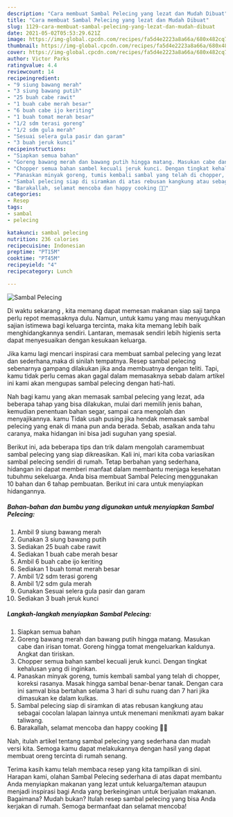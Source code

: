 ```yaml
---
description: "Cara membuat Sambal Pelecing yang lezat dan Mudah Dibuat"
title: "Cara membuat Sambal Pelecing yang lezat dan Mudah Dibuat"
slug: 1129-cara-membuat-sambal-pelecing-yang-lezat-dan-mudah-dibuat
date: 2021-05-02T05:53:29.621Z
image: https://img-global.cpcdn.com/recipes/fa5d4e2223a8a66a/680x482cq70/sambal-pelecing-foto-resep-utama.jpg
thumbnail: https://img-global.cpcdn.com/recipes/fa5d4e2223a8a66a/680x482cq70/sambal-pelecing-foto-resep-utama.jpg
cover: https://img-global.cpcdn.com/recipes/fa5d4e2223a8a66a/680x482cq70/sambal-pelecing-foto-resep-utama.jpg
author: Victor Parks
ratingvalue: 4.4
reviewcount: 14
recipeingredient:
- "9 siung bawang merah"
- "3 siung bawang putih"
- "25 buah cabe rawit"
- "1 buah cabe merah besar"
- "6 buah cabe ijo keriting"
- "1 buah tomat merah besar"
- "1/2 sdm terasi goreng"
- "1/2 sdm gula merah"
- "Sesuai selera gula pasir dan garam"
- "3 buah jeruk kunci"
recipeinstructions:
- "Siapkan semua bahan"
- "Goreng bawang merah dan bawang putih hingga matang. Masukan cabe dan irisan tomat. Goreng hingga tomat mengeluarkan kaldunya. Angkat dan tiriskan."
- "Chopper semua bahan sambel kecuali jeruk kunci. Dengan tingkat kehalusan yang di inginkan."
- "Panaskan minyak goreng, tumis kembali sambal yang telah di chopper, koreksi rasanya. Masak hingga sambal benar-benar tanak. Dengan cara ini samval bisa bertahan selama 3 hari di suhu ruang dan 7 hari jika dimasukan ke dalam kulkas."
- "Sambal pelecing siap di siramkan di atas rebusan kangkung atau sebagai cocolan lalapan lainnya untuk menemani menikmati ayam bakar taliwang."
- "Barakallah, selamat mencoba dan happy cooking 🤗😘"
categories:
- Resep
tags:
- sambal
- pelecing

katakunci: sambal pelecing 
nutrition: 236 calories
recipecuisine: Indonesian
preptime: "PT15M"
cooktime: "PT45M"
recipeyield: "4"
recipecategory: Lunch

---
```



![Sambal Pelecing](https://img-global.cpcdn.com/recipes/fa5d4e2223a8a66a/680x482cq70/sambal-pelecing-foto-resep-utama.jpg)

Di waktu  sekarang , kita memang dapat memesan makanan siap saji tanpa perlu repot memasaknya dulu. Namun, untuk kamu yang mau menyuguhkan sajian istimewa bagi keluarga tercinta, maka kita memang lebih baik menghidangkannya sendiri. Lantaran, memasak sendiri lebih higienis serta dapat menyesuaikan dengan kesukaan keluarga.

Jika kamu lagi mencari inspirasi cara membuat sambal pelecing yang lezat dan sederhana,maka di sinilah tempatnya. Resep sambal pelecing  sebenarnya gampang dilakukan jika anda membuatnya dengan teliti. Tapi, kamu tidak perlu cemas akan gagal dalam memasaknya 
sebab dalam artikel ini kami akan mengupas sambal pelecing dengan hati-hati.  



Nah bagi kamu yang akan memasak sambal pelecing yang lezat, ada beberapa tahap yang bisa dilakukan, mulai dari memilih jenis bahan, kemudian penentuan bahan segar, sampai cara mengolah dan menyajikannya. kamu Tidak usah pusing jika hendak memasak sambal pelecing yang enak di mana pun anda berada. Sebab, asalkan anda  tahu caranya, maka hidangan ini bisa jadi suguhan yang spesial.

Berikut ini, ada beberapa tips dan trik dalam mengolah caramembuat sambal pelecing yang siap dikreasikan. Kali ini, mari kita coba variasikan sambal pelecing sendiri di rumah. Tetap berbahan yang sederhana, hidangan ini dapat memberi manfaat dalam membantu menjaga kesehatan tubuhmu sekeluarga. Anda bisa membuat Sambal Pelecing menggunakan 10 bahan dan 6 tahap pembuatan. Berikut ini cara untuk menyiapkan hidangannya.

<!--inarticleads1-->

##### Bahan-bahan dan bumbu yang digunakan untuk menyiapkan Sambal Pelecing:

1. Ambil 9 siung bawang merah
1. Gunakan 3 siung bawang putih
1. Sediakan 25 buah cabe rawit
1. Sediakan 1 buah cabe merah besar
1. Ambil 6 buah cabe ijo keriting
1. Sediakan 1 buah tomat merah besar
1. Ambil 1/2 sdm terasi goreng
1. Ambil 1/2 sdm gula merah
1. Gunakan Sesuai selera gula pasir dan garam
1. Sediakan 3 buah jeruk kunci




<!--inarticleads2-->

##### Langkah-langkah menyiapkan Sambal Pelecing:

1. Siapkan semua bahan
1. Goreng bawang merah dan bawang putih hingga matang. Masukan cabe dan irisan tomat. Goreng hingga tomat mengeluarkan kaldunya. Angkat dan tiriskan.
1. Chopper semua bahan sambel kecuali jeruk kunci. Dengan tingkat kehalusan yang di inginkan.
1. Panaskan minyak goreng, tumis kembali sambal yang telah di chopper, koreksi rasanya. Masak hingga sambal benar-benar tanak. Dengan cara ini samval bisa bertahan selama 3 hari di suhu ruang dan 7 hari jika dimasukan ke dalam kulkas.
1. Sambal pelecing siap di siramkan di atas rebusan kangkung atau sebagai cocolan lalapan lainnya untuk menemani menikmati ayam bakar taliwang.
1. Barakallah, selamat mencoba dan happy cooking 🤗😘




Nah, itulah artikel tentang  sambal pelecing  yang sederhana dan mudah versi kita. Semoga kamu dapat melakukannya dengan hasil yang dapat membuat oreng tercinta di rumah senang. 

Terima kasih kamu telah membaca resep yang kita tampilkan di sini. Harapan kami, olahan  Sambal Pelecing sederhana di atas dapat membantu Anda menyiapkan makanan yang lezat untuk keluarga/teman ataupun menjadi inspirasi bagi Anda yang berkeinginan untuk berjualan makanan. Bagaimana? Mudah bukan? Itulah resep sambal pelecing yang bisa Anda kerjakan di rumah. Semoga bermanfaat dan selamat mencoba!

